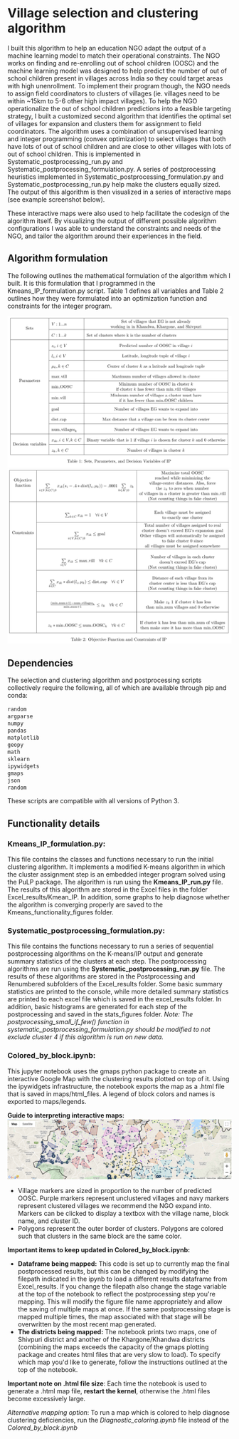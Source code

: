 # Village selection and clustering algorithm
I built this algorithm to help an education NGO adapt the output of a machine learning model to match their operational constraints. The NGO works on finding and re-enrolling out of school children (OOSC) and the machine learning model was designed to help predict the number of out of school children present in villages across India so they could target areas with high unenrollment. To implement their program though, the NGO needs to assign field coordinators to clusters of villages (ie. villages need to be within ~15km to 5-6 other high impact villages). To help the NGO operationalize the out of school children predictions into a feasible targeting strategy, I built a customized second algorithm that identifies the optimal set of villages for expansion and clusters them for assignment to field coordinators. The algorithm uses a combination of unsupervised learning and integer programming (convex optimization) to select villages that both have lots of out of school children and are close to other villages with lots of out of school children. This is implemented in Systematic_postprocessing_run.py and Systematic_postprocessing_formulation.py. A series of postprocessing heuristics implemented in Systematic_postprocessing_formulation.py and Systematic_postprocessing_run.py help make the clusters equally sized. The output of this algorithm is then visualized in a series of interactive maps (see example screenshot below). 

These interactive maps were also used to help facilitate the codesign of the algorithm itself. By visualizing the output of different possible algorithm configurations I was able to understand the constraints and needs of the NGO, and tailor the algorithm around their experiences in the field.

## Algorithm formulation
The following outlines the mathematical formulation of the algorithm which I built. It is this formulation that I programmed in the Kmeans_IP_formulation.py script. Table 1 defines all variables and Table 2 outlines how they were formulated into an optimization function and constraints for the integer program.

![Table 1](Table_1.png)
![Table 2](Table_2.png)

## Dependencies
The selection and clustering algorithm and postprocessing scripts collectively require the following, all of which are available through pip and conda:
```pulp
random
argparse
numpy
pandas
matplotlib
geopy
math
sklearn
ipywidgets
gmaps
json
random
```

These scripts are compatible with all versions of Python 3. 


## Functionality details

### Kmeans_IP_formulation.py: 
This file contains the classes and functions necessary to run the initial clustering algorithm. It implements a modified K-means algorithm in which the cluster assignment step is an embedded integer program solved using the PuLP package. The algorithm is run using the **Kmeans_IP_run.py** file. The results of this algorithm are stored in the Excel files in the folder Excel_results/Kmean_IP. In addition, some graphs to help diagnose whether the algorithm is converging properly are saved to the Kmeans_functionality_figures folder.

### Systematic_postprocessing_formulation.py: 
This file contains the functions necessary to run a series of sequential postprocessing algorithms on the K-means/IP output and generate summary statistics of the clusters at each step. The postprocessing algorithms are run using the **Systematic_postprocessing_run.py** file. The results of these algorithms are stored in the Postprocessing and Renumbered subfolders of the Excel_results folder. Some basic summary statistics are printed to the console, while more detailed summary statistics are printed to each excel file which is saved in the excel_results folder. In addition, basic histograms are generated for each step of the postprocessing and saved in the stats_figures folder. *Note: The postprocessing_small_if_few() function in systematic_postprocessing_formulation.py should be modified to not exclude cluster 4 if this algorithm is run on new data.*

### Colored_by_block.ipynb: 
This jupyter notebook uses the gmaps python package to create an interactive Google Map with the clustering results plotted on top of it. Using the ipywidgets infrastructure, the notebook exports the map as a .html file that is saved in maps/html_files. A legend of block colors and names is exported to maps/legends. 

**Guide to interpreting interactive maps:**
![Map example](Clusters.png)

- Village markers are sized in proportion to the number of predicted OOSC. Purple markers represent unclustered villages and navy markers represent clustered villages we recommend the NGO expand into. Markers can be clicked to display a textbox with the village name, block name, and cluster ID.
- Polygons represent the outer border of clusters. Polygons are colored such that clusters in the same block are the same color.

	
**Important items to keep updated in Colored_by_block.ipynb:**
- **Dataframe being mapped:** This code is set up to currently map the final postprocessed results, but this can be changed by modifying the filepath indicated in the ipynb to load a different results dataframe from Excel_results. If you change the filepath also change the stage variable at the top of the notebook to reflect the postprocessing step you're mapping. This will modify the figure file name appropriately and allow the saving of multiple maps at once. If the same postprocessing stage is mapped multiple times, the map associated with that stage will be overwritten by the most recent map generated.
- **The districts being mapped:** The notebook prints two maps, one of Shivpuri district and another of the Khargone/Khandwa districts (combining the maps exceeds the capacity of the gmaps plotting package and creates html files that are very slow to load). To specify which map you'd like to generate, follow the instructions outlined at the top of the notebook.

**Important note on .html file size**: Each time the notebook is used to generate a .html map file, **restart the kernel**, otherwise the .html files become excessively large.
	
*Alternative mapping option*: To run a map which is colored to help diagnose clustering deficiencies, run the *Diagnostic_coloring.ipynb* file instead of the *Colored_by_block.ipynb*
